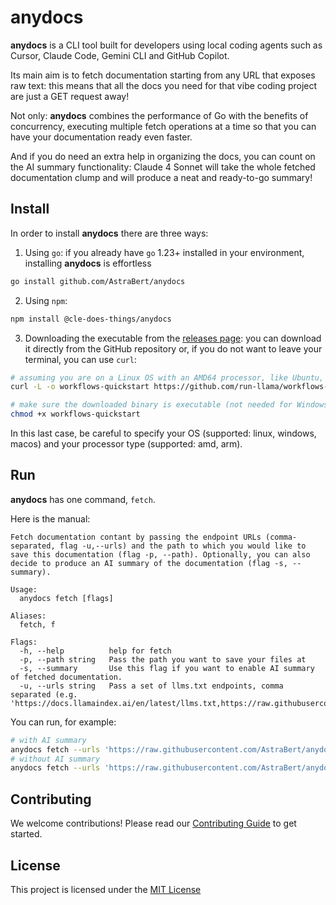 # anydocs

**anydocs** is a CLI tool built for developers using local coding agents such as Cursor, Claude Code, Gemini CLI and GitHub Copilot.

Its main aim is to fetch documentation starting from any URL that exposes raw text: this means that all the docs you need for that vibe coding project are just a GET request away!

Not only: **anydocs** combines the performance of Go with the benefits of concurrency, executing multiple fetch operations at a time so that you can have your documentation ready even faster.

And if you do need an extra help in organizing the docs, you can count on the AI summary functionality: Claude 4 Sonnet will take the whole fetched documentation clump and will produce a neat and ready-to-go summary!

## Install

In order to install **anydocs** there are three ways:

1. Using `go`: if you already have `go` 1.23+ installed in your environment, installing **anydocs** is effortless

```bash
go install github.com/AstraBert/anydocs
```

2. Using `npm`:

```bash
npm install @cle-does-things/anydocs
```

3. Downloading the executable from the [releases page](https://github.com/AstraBert/anydocs/releases): you can download it directly from the GitHub repository or, if you do not want to leave your terminal, you can use `curl`:

```bash
# assuming you are on a Linux OS with an AMD64 processor, like Ubuntu, you would run:
curl -L -o workflows-quickstart https://github.com/run-llama/workflows-quickstart/releases/download/<version>/workflows-quickstart-linux-amd64

# make sure the downloaded binary is executable (not needed for Windows)
chmod +x workflows-quickstart
```

In this last case, be careful to specify your OS (supported: linux, windows, macos) and your processor type (supported: amd, arm).

## Run

**anydocs** has one command, `fetch`.

Here is the manual:

```text
Fetch documentation contant by passing the endpoint URLs (comma-separated, flag -u,--urls) and the path to which you would like to save this documentation (flag -p, --path). Optionally, you can also decide to produce an AI summary of the documentation (flag -s, --summary).

Usage:
  anydocs fetch [flags]

Aliases:
  fetch, f

Flags:
  -h, --help          help for fetch
  -p, --path string   Pass the path you want to save your files at
  -s, --summary       Use this flag if you want to enable AI summary of fetched documentation.
  -u, --urls string   Pass a set of llms.txt endpoints, comma separated (e.g. 'https://docs.llamaindex.ai/en/latest/llms.txt,https://raw.githubusercontent.com/AstraBert/anydocs/main/README.md')
```

You can run, for example:

```bash
# with AI summary
anydocs fetch --urls 'https://raw.githubusercontent.com/AstraBert/anydocs/main/README.md' --path CLAUDE.md --summary
# without AI summary
anydocs fetch --urls 'https://raw.githubusercontent.com/AstraBert/anydocs/main/README.md' --path CLAUDE.md
```

## Contributing

We welcome contributions! Please read our [Contributing Guide](../CONTRIBUTING.md) to get started.

## License

This project is licensed under the [MIT License](../LICENSE)
